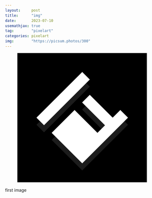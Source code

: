 ```yaml
---
layout:     post
title:      "img"
date:       2023-07-10
usemathjax: true
tag:        "pixelart"
categories: pixelart
img:        "https://picsum.photos/300"
---
```


<figure>
<img src="/posts/images/test.png" alt="first img">
</figure>

first image